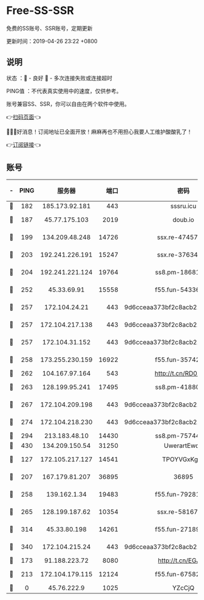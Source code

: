 # Free-SS-SSR

免费的SS账号、SSR账号，定期更新

更新时间：2019-04-26 23:22 +0800

## 说明

状态     ：🙂 - 良好 🙁 - 多次连接失败或连接超时

PING值   ：不代表真实使用中的速度，仅供参考。

账号兼容SS、SSR，你可以自由在两个软件中使用。

👉[扫码页面](https://liesauer.github.io/Free-SS-SSR/)👈

🎉🎉🎉好消息！订阅地址已全面开放！麻麻再也不用担心我要人工维护酸酸乳了！

👉[订阅链接](https://www.liesauer.net/yogurt/subscribe?ACCESS_TOKEN=DAYxR3mMaZAsaqUb)👈

## 账号

|-|PING|服务器|端口|密码|加密方式|区域|
|:----:|:----:|:-----:|-----:|:----:|:----:|:----:|
|🙂|182|185.173.92.181|443|sssru.icu|rc4-md5|RU|
|🙂|187|45.77.175.103|2019|doub.io|aes-128-ctr|SG|
|🙂|199|134.209.48.248|14726|ssx.re-47457092|aes-256-cfb|US|
|🙂|203|192.241.226.191|15247|ssx.re-37634241|aes-256-cfb|US|
|🙂|204|192.241.221.124|19764|ss8.pm-18681063|aes-256-cfb|US|
|🙂|252|45.33.69.91|15558|f55.fun-54336919|aes-256-cfb|US|
|🙂|257|172.104.24.21|443|9d6cceaa373bf2c8acb22e60b6a58be6|aes-256-cfb|US|
|🙂|257|172.104.217.138|443|9d6cceaa373bf2c8acb22e60b6a58be6|aes-256-cfb|US|
|🙂|257|172.104.31.152|443|9d6cceaa373bf2c8acb22e60b6a58be6|aes-256-cfb|US|
|🙂|258|173.255.230.159|16922|f55.fun-35742732|aes-256-cfb|US|
|🙂|262|104.167.97.164|543|http://t.cn/RD0D7sx|rc4-md5|CA|
|🙂|263|128.199.95.241|17495|ss8.pm-41880912|aes-256-cfb|SG|
|🙂|267|172.104.209.198|443|9d6cceaa373bf2c8acb22e60b6a58be6|aes-256-cfb|US|
|🙂|274|172.104.218.230|443|9d6cceaa373bf2c8acb22e60b6a58be6|aes-256-cfb|US|
|🙂|294|213.183.48.10|14430|ss8.pm-75744161|rc4-md5|RU|
|🙂|430|134.209.150.54|31250|UwerartEwqe|chacha20|IN|
|🙂|127|172.105.217.127|14541|TPOYVGxKglpi|aes-256-cfb|JP|
|🙂|207|167.179.81.207|36895|36895|aes-256-cfb|JP|
|🙂|258|139.162.1.34|19483|f55.fun-79281835|aes-256-cfb|SG|
|🙂|265|128.199.187.62|10354|ssx.re-58167399|aes-256-cfb|SG|
|🙂|314|45.33.80.198|14261|f55.fun-27189216|aes-256-cfb|US|
|🙂|340|172.104.215.24|443|9d6cceaa373bf2c8acb22e60b6a58be6|aes-256-cfb|US|
|🙁|173|91.188.223.72|8080|http://t.cn/EGJIyrl|rc4-md5|RU|
|🙁|213|172.104.179.115|12124|f55.fun-67582155|aes-256-cfb|SG|
|🙁|0|45.76.222.9|1025|YZcCjQ|rc4-md5|JP|
